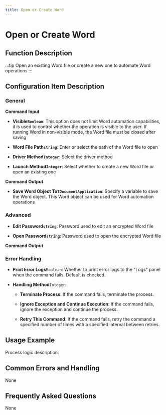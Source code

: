 ```yaml
---
title: Open or Create Word
---
```


# Open or Create Word

## Function Description

:::tip 
Open an existing Word file or create a new one to automate Word operations
:::

## Configuration Item Description

### General

**Command Input**

- **Visible`Boolean`**: This option does not limit Word automation capabilities, it is used to control whether the operation is visible to the user. If running Word in non-visible mode, the Word file must be closed after saving

- **Word File Path`string`**: Enter or select the path of the Word file to open

- **Driver Method`Integer`**: Select the driver method

- **Launch Method`Integer`**: Select whether to create a new Word file or open an existing one


**Command Output**

- **Save Word Object To`TDocumentApplication`**: Specify a variable to save the Word object. This Word object can be used for Word automation operations

### Advanced

- **Edit Password`string`**: Password used to edit an encrypted Word file

- **Open Password`string`**: Password used to open the encrypted Word file


**Command Output**

### Error Handling

- **Print Error Logs**`Boolean`: Whether to print error logs to the "Logs" panel when the command fails. Default is checked. 

- **Handling Method**`Integer`:

    - **Terminate Process**: If the command fails, terminate the process.

    - **Ignore Exception and Continue Execution**: If the command fails, ignore the exception and continue the process.

    - **Retry This Command**: If the command fails, retry the command a specified number of times with a specified interval between retries.

## Usage Example

Process logic description:

## Common Errors and Handling

None

## Frequently Asked Questions

None

